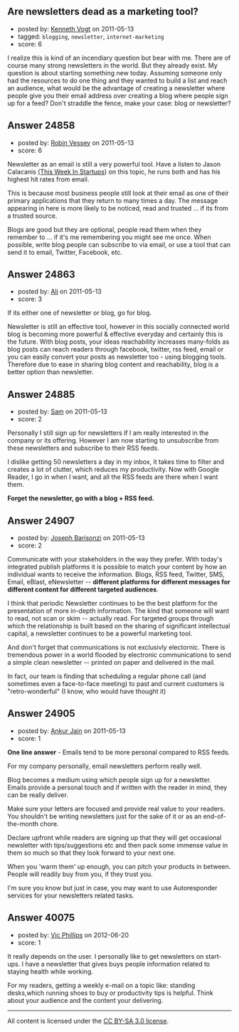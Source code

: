 ## Are newsletters dead as a marketing tool?

- posted by: [Kenneth Vogt](https://stackexchange.com/users/-1/6736-kenneth-vogt) on 2011-05-13
- tagged: `blogging`, `newsletter`, `internet-marketing`
- score: 6

I realize this is kind of an incendiary question but bear with me. There are of course many strong newsletters in the world. But they already exist. My question is about starting something new today. Assuming someone only had the resources to do one thing and they wanted to build a list and reach an audience, what would be the advantage of creating a newsletter where people give you their email address over creating a blog where people sign up for a feed? Don't straddle the fence, make your case: blog or newsletter?


## Answer 24858

- posted by: [Robin Vessey](https://stackexchange.com/users/-1/984-robin-vessey) on 2011-05-13
- score: 6

<p>Newsletter as an email is still a very powerful tool. Have a listen to Jason Calacanis <a href="http://thisweekinstartups.com/" rel="nofollow">(This Week In Startups</a>) on this topic, he runs both and has his highest hit rates from email.</p>

<p>This is because most business people still look at their email as one of their primary applications that they return to many times a day. The message appearing in here is more likely to be noticed, read and trusted ... if its from a trusted source.</p>

<p>Blogs are good but they are optional, people read them when they remember to ... if it's me remembering you might see me once. When possible, write blog people can subscribe to via email, or use a tool that can send it to email, Twitter, Facebook, etc.</p>



## Answer 24863

- posted by: [Ali](https://stackexchange.com/users/-1/10248-ali) on 2011-05-13
- score: 3

If its either one of newsletter or blog, go for blog.

Newsletter is still an effective tool, however in this socially connected world blog is becoming more powerful & effective everyday and certainly this is the future. With blog posts, your ideas reachability increases many-folds as blog posts can reach readers through facebook, twitter, rss feed, email or you can easily convert your posts as newsletter too - using blogging tools. Therefore due to ease in sharing blog content and reachability, blog is a better option than newsletter.


## Answer 24885

- posted by: [Sam](https://stackexchange.com/users/-1/10234-sam) on 2011-05-13
- score: 2

Personally I still sign up for newsletters if I am really interested in the company or its offering. However I am now starting to unsubscribe from these newsletters and subscribe to their RSS feeds. 

I dislike getting 50 newsletters a day in my inbox, it takes time to filter and creates a lot of clutter, which reduces my productivity. Now with Google Reader, I go in when I want, and all the RSS feeds are there when I want them. 

**Forget the newsletter, go with a blog + RSS feed.**


## Answer 24907

- posted by: [Joseph Barisonzi](https://stackexchange.com/users/-1/8791-joseph-barisonzi) on 2011-05-13
- score: 2

Communicate with your stakeholders in the way they prefer. With today's integrated publish platforms it is possible to match your content by how an individual wants to receive the information. Blogs, RSS feed, Twitter, SMS, Email, eBlast, eNewsletter -- **different platforms for different messages for different content for different targeted audiences**. 

I think that periodic Newsletter continues to be the best platform for the presentation of more in-depth information. The kind that someone will want to read, not scan or skim -- actually read. For targeted groups through which the relationship is built based on the sharing of significant intellectual capital, a newsletter continues to be a powerful marketing tool. 

And don't forget that communications is not exclusivly electornic. There is tremendous power in a world flooded by electronic communications to send a simple clean newsletter -- printed on paper and delivered in the mail.  

In fact, our team is finding that scheduling a regular phone call (and sometimes even a face-to-face meeting) to past and current customers is "retro-wonderful" (I know, who would have thought it)  


## Answer 24905

- posted by: [Ankur Jain](https://stackexchange.com/users/-1/6146-ankur-jain) on 2011-05-13
- score: 1

**One line answer** - Emails tend to be more personal compared to RSS feeds.

For my company personally, email newsletters perform really well. 

Blog becomes a medium using which people sign up for a newsletter. Emails provide a personal touch and if written with the reader in mind, they can be really deliver.

Make sure your letters are focused and provide real value to your readers. You shouldn't be writing newsletters just for the sake of it or as an end-of-the-month chore. 

Declare upfront while readers are signing up that they will get occasional newsletter with tips/suggestions etc and then pack some immense value in them so much so that they look forward to your next one. 

When you 'warm them' up enough, you can pitch your products in between. People will readily buy from you, if they trust you. 

I'm sure you know but just in case, you may want to use Autoresponder services for your newsletters related tasks. 


## Answer 40075

- posted by: [Vic Phillips](https://stackexchange.com/users/-1/18476-vic-phillips) on 2012-06-20
- score: 1

It really depends on the user. I personally like to get newsletters on start-ups. I have a newsletter that gives buys people information related to staying health while working. 

For my readers, getting a weekly e-mail on a topic like: standing desks,which running shoes to buy or productivity tips is helpful. Think about your audience and the content your delivering. 



---

All content is licensed under the [CC BY-SA 3.0 license](https://creativecommons.org/licenses/by-sa/3.0/).
